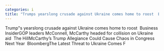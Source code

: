 ```yaml
---
categories: i
title: "Trumps yearslong crusade against Ukraine comes home to roost  Business Insider"
---
```

Trump"s yearslong crusade against Ukraine comes home to roost&nbsp;&nbsp;Business InsiderGOP leaders McConnell, McCarthy headed for collision on Ukraine aid&nbsp;&nbsp;The HillMcCarthy’s Trump Allegiance Could Cause Chaos in Congress Next Year&nbsp;&nbsp;BloombergThe Latest Threat to Ukraine Comes F